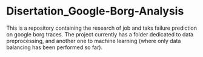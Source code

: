 # Disertation_Google-Borg-Analysis

This is a repository containing the research of job and taks failure prediction on google borg traces. The project currently has a folder dedicated to data preprocessing, and another one to machine learning (where only data balancing has been performed so far).
